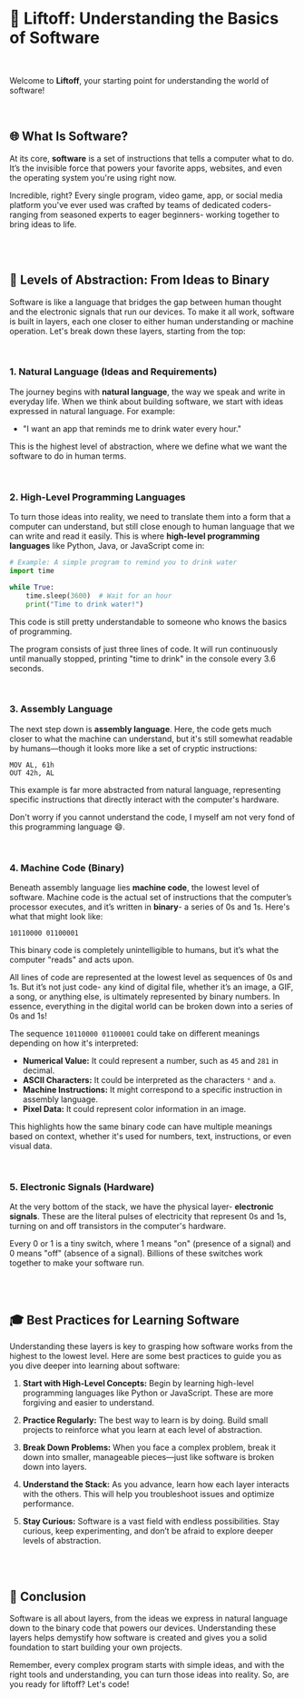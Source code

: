 # 🚀 Liftoff: Understanding the Basics of Software

<br>

Welcome to **Liftoff**, your starting point for understanding the world of 
software!

<br>

## 🌐 What Is Software?

At its core, **software** is a set of instructions that tells a computer 
what to do. It’s the invisible force that powers your favorite apps, 
websites, and even the operating system you're using right now. 

Incredible, right? Every single program, video game, app, or social media 
platform you've ever used was crafted by teams of dedicated coders- 
ranging from seasoned experts to eager beginners- working together to 
bring ideas to life.

<br><br>

## 🧠 Levels of Abstraction: From Ideas to Binary

Software is like a language that bridges the gap between human thought and 
the electronic signals that run our devices. To make it all work, software 
is built in layers, each one closer to either human understanding or 
machine operation. Let's break down these layers, starting from the top:

<br>

### 1. **Natural Language (Ideas and Requirements)**

The journey begins with **natural language**, the way we speak and write 
in everyday life. When we think about building software, we start with 
ideas expressed in natural language. For example:

- "I want an app that reminds me to drink water every hour."

This is the highest level of abstraction, where we define what we want the 
software to do in human terms.

<br>

### 2. **High-Level Programming Languages**

To turn those ideas into reality, we need to translate them into a form 
that a computer can understand, but still close enough to human language 
that we can write and read it easily. This is where **high-level 
programming languages** like Python, Java, or JavaScript come in:

```python
# Example: A simple program to remind you to drink water
import time

while True:
    time.sleep(3600)  # Wait for an hour
    print("Time to drink water!")
```

This code is still pretty understandable to someone who knows the basics 
of programming.

The program consists of just three lines of code. It will run continuously 
until manually stopped, printing "time to drink" in the console every 3.6 
seconds.

<br>

### 3. **Assembly Language**

The next step down is **assembly language**. Here, the code gets much 
closer to what the machine can understand, but it's still somewhat 
readable by humans—though it looks more like a set of cryptic 
instructions:

```assembly
MOV AL, 61h
OUT 42h, AL
```

This example is far more abstracted from natural language, representing 
specific instructions that directly interact with the computer's hardware.

Don't worry if you cannot understand the code, I myself am not very fond 
of this programming language 😄.

<br>

### 4. **Machine Code (Binary)**

Beneath assembly language lies **machine code**, the lowest level of 
software. Machine code is the actual set of instructions that the 
computer’s processor executes, and it’s written in **binary**- a series of 
0s and 1s. Here's what that might look like:

```
10110000 01100001
```

This binary code is completely unintelligible to humans, but it’s what the 
computer "reads" and acts upon.

All lines of code are represented at the lowest level as sequences of 0s 
and 1s. But it’s not just code- any kind of digital file, whether it’s an 
image, a GIF, a song, or anything else, is ultimately represented by 
binary numbers. In essence, everything in the digital world can be broken 
down into a series of 0s and 1s!

The sequence `10110000 01100001` could take on different meanings 
depending on how it's interpreted:

- **Numerical Value:** It could represent a number, such as `45` and `281` 
in decimal.
- **ASCII Characters:** It could be interpreted as the characters `°` and 
`a`.
- **Machine Instructions:** It might correspond to a specific instruction 
in assembly language.
- **Pixel Data:** It could represent color information in an image.

This highlights how the same binary code can have multiple meanings based 
on context, whether it's used for numbers, text, instructions, or even 
visual data.

<br>

### 5. **Electronic Signals (Hardware)**

At the very bottom of the stack, we have the physical layer- **electronic 
signals**. These are the literal pulses of electricity that represent 0s 
and 1s, turning on and off transistors in the computer's hardware. 

Every 0 or 1 is a tiny switch, where 1 means "on" (presence of a signal) 
and 0 means "off" (absence of a signal). Billions of these switches work 
together to make your software run.

<br><br>

## 🎓 Best Practices for Learning Software

Understanding these layers is key to grasping how software works from the 
highest to the lowest level. Here are some best practices to guide you as 
you dive deeper into learning about software:

1. **Start with High-Level Concepts:** Begin by learning high-level 
programming languages like Python or JavaScript. These are more forgiving 
and easier to understand.

2. **Practice Regularly:** The best way to learn is by doing. Build small 
projects to reinforce what you learn at each level of abstraction.

3. **Break Down Problems:** When you face a complex problem, break it down 
into smaller, manageable pieces—just like software is broken down into 
layers.

4. **Understand the Stack:** As you advance, learn how each layer 
interacts with the others. This will help you troubleshoot issues and 
optimize performance.

5. **Stay Curious:** Software is a vast field with endless possibilities. 
Stay curious, keep experimenting, and don’t be afraid to explore deeper 
levels of abstraction.

<br><br>

## 🌟 Conclusion

Software is all about layers, from the ideas we express in natural 
language down to the binary code that powers our devices. Understanding 
these layers helps demystify how software is created and gives you a solid 
foundation to start building your own projects. 

Remember, every complex program starts with simple ideas, and with the 
right tools and understanding, you can turn those ideas into reality. So, 
are you ready for liftoff? Let's code!

<br>
